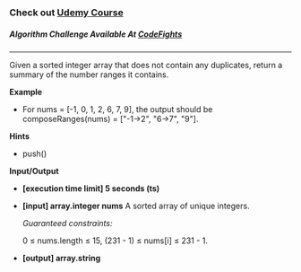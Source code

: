 ### Check out [Udemy Course](https://www.udemy.com/course/100-algorithms-challenge/)

##### Algorithm Challenge Available At [CodeFights](https://codefights.com/interview-practice/task/cHYqbQ9DiWmejAdeG)

---

Given a sorted integer array that does not contain any duplicates, return a summary of the number ranges it contains.

**Example**

- For nums = [-1, 0, 1, 2, 6, 7, 9], the output should be
  composeRanges(nums) = ["-1->2", "6->7", "9"].

**Hints**

- push()

**Input/Output**

- **[execution time limit] 5 seconds (ts)**
- **[input] array.integer nums**
  A sorted array of unique integers.

  _Guaranteed constraints:_

  0 ≤ nums.length ≤ 15,
  (231 - 1) ≤ nums[i] ≤ 231 - 1.

- **[output] array.string**
